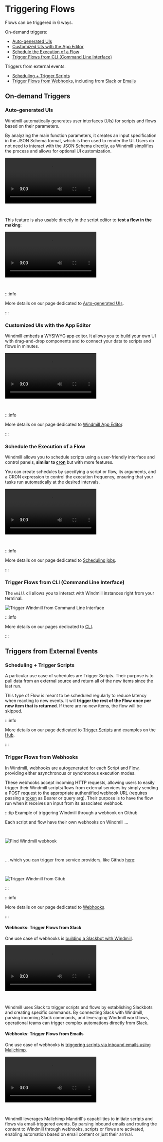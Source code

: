 # Triggering Flows

Flows can be triggered in 6 ways.

On-demand triggers:
- [Auto-generated UIs](#auto-generated-uis)
- [Customized UIs with the App Editor](#customized-uis-with-the-app-editor)
- [Schedule the Execution of a Flow](#schedule-the-execution-of-a-flow)
- [Trigger Flows from CLI (Command Line Interface)](#trigger-flows-from-cli-command-line-interface)

Triggers from external events:
- [Scheduling + Trigger Scripts](#scheduling--trigger-scripts)
- [Trigger Flows from Webhooks](#trigger-flows-from-webhooks), including from [Slack](#webhooks-trigger-flows-from-slack) or [Emails](#webhooks-trigger-flows-from-emails)

## On-demand Triggers

### Auto-generated UIs

Windmill automatically generates user interfaces (UIs) for scripts and flows based on their parameters.

By analyzing the main function parameters, it creates an input specification in the JSON Schema format, which is then used to render the UI. Users do not need to interact with the JSON Schema directly, as Windmill simplifies the process and allows for optional UI customization.

<video
    className="border-2 rounded-xl object-cover w-full h-full"
    loop
    controls
    id="main-video"
    src="/videos/autogenerated_uis_flows.mp4"
/>

<br/>

This feature is also usable directly in the script editor to **test a flow in the making**:

<video
    className="border-2 rounded-xl object-cover w-full h-full"
    loop
    controls
    id="main-video"
    src="/videos/ui_from_flow_editor.mp4"
/>

<br/>

:::info

More details on our page dedicated to [Auto-generated UIs](../../core_concepts/6_auto_generated_uis/index.md).

:::

### Customized UIs with the App Editor

Windmill embeds a WYSIWYG app editor. It allows you to build your own UI with drag-and-drop components and to connect your data to scripts and flows in minutes.

<video
    className="border-2 rounded-xl object-cover w-full h-full"
    loop
    controls
    id="main-video"
    src="/videos/app_editor_fast.mp4"
/>

<br/>

:::info

More details on our page dedicated to [Windmill App Editor](../../getting_started/7_apps_quickstart/index.md).

:::

### Schedule the Execution of a Flow

Windmill allows you to schedule scripts using a user-friendly interface and control panels, **similar to [cron](https://crontab.guru/)** but with more features.

You can create schedules by specifying a script or flow, its arguments, and a CRON expression to control the execution frequency, ensuring that your tasks run automatically at the desired intervals.

<video
    className="border-2 rounded-xl object-cover w-full h-full"
    loop
    controls
    id="main-video"
    src="/videos/schedule-cron-menu.mp4"
/>

<br/>

:::info

More details on our page dedicated to [Scheduling jobs](../../core_concepts/1_scheduling/index.md).

:::

### Trigger Flows from CLI (Command Line Interface)

The `wmill` cli allows you to interact with Windmill instances right from your terminal.

![Trigger Windmill from Command Line Interface](../../assets/advanced/cli/setup.gif)

:::info

More details on our pages dedicated to [CLI](../../advanced/3_cli/index.md).

:::

## Triggers from External Events

### Scheduling + Trigger Scripts


A particular use case of schedules are Trigger Scripts. Their purpose is to pull data from an external source and return all of the new items since the last run.

This type of Flow is meant to be scheduled regularly to reduce latency when reacting to new events. It will **trigger the rest of the Flow once per new item that is returned**. If there are no new items, the flow will be skipped.

:::info

More details on our page dedicated to [Trigger Scripts](../../flows/10_flow_trigger.md) and examples on the [Hub](https://hub.windmill.dev/triggers).

:::

### Trigger Flows from Webhooks

In Windmill, webhooks are autogenerated for each Script and Flow, providing either asynchronous or synchronous execution modes. 

These webhooks accept incoming HTTP requests, allowing users to easily trigger their Windmill scripts/flows from external services by simply sending a POST request to the appropriate authentified webhook URL (requires passing a [token](../../core_concepts/4_webhooks/index.md#api-token) as Bearer or query arg). Their purpose is to have the flow run when it receives an input from its associated webhook.

:::tip Example of triggering Windmill through a webhook on Github

Each script and flow have their own webhooks on Windmill ...

<br/>

![Find Windmill webhook](../../../blog/2023-02-06-flow-triage-bot/tutorial-find-webhook.png)

<br/>

... which you can trigger from service providers, like Github [here](https://docs.windmill.dev/blog/issue-triage-bot-flow):

<br/>

![Trigger Windmill from Gitub](../../../blog/2023-02-06-flow-triage-bot/tutorial-add-webhook.png)

:::

:::info

More details on our page dedicated to [Webhooks](../../core_concepts/4_webhooks/index.md).

:::

#### Webhooks: Trigger Flows from Slack

One use case of webhooks is [building a Slackbot with Windmill](/blog/handler-slack-commands).

<video
    className="border-2 rounded-xl object-cover w-full h-full"
    controls
    id="main-video"
    src="/videos/generated_email.mp4"
    alt="container component"
/>

<br/>

Windmill uses Slack to trigger scripts and flows by establishing Slackbots and creating specific commands. By connecting Slack with Windmill, parsing incoming Slack commands, and leveraging Windmill workflows, operational teams can trigger complex automations directly from Slack.


#### Webhooks: Trigger Flows from Emails

One use case of webhooks is [triggering scripts via inbound emails using Mailchimp](../../integrations/mailchimp_mandrill.md).

<video
    className="border-2 rounded-xl object-cover w-full h-full"
    controls
    id="main-video"
    src="/videos/trigger_mandrill.mp4"
/>

<br/>

Windmill leverages Mailchimp Mandrill's capabilities to initiate scripts and flows via email-triggered events. By parsing inbound emails and routing the content to Windmill through webhooks, scripts or flows are activated, enabling automation based on email content or just their arrival.


<!-- Resources -->

[schedule]: ../../core_concepts/1_scheduling/index.md
[webhook]: ../../core_concepts/4_webhooks/index.md
